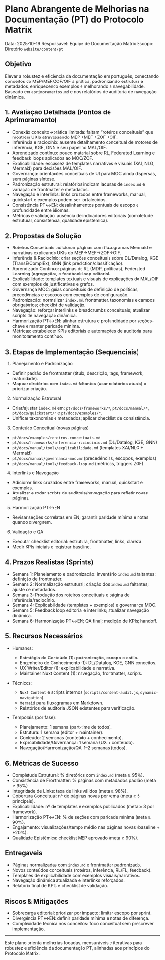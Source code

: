 # Plano Abrangente de Melhorias na Documentação (PT) do Protocolo Matrix

Data: 2025-10-19
Responsável: Equipe de Documentação Matrix
Escopo: Diretório `website/content/pt`

## Objetivo

Elevar a robustez e eficiência da documentação em português, conectando conceitos do MEP/MEF/ZOF/OIF à prática, padronizando estrutura e metadados, enriquecendo exemplos e melhorando a navegabilidade. Baseado em `aprimoramentos.md` e nos relatórios de auditoria de navegação dinâmica.

## 1. Avaliação Detalhada (Pontos de Aprimoramento)

- Conexão conceito→prática limitada: faltam “roteiros conceituais” que mostrem UKIs atravessando MEP→MEF→ZOF→OIF.
- Inferência e raciocínio: ausente detalhamento conceitual de motores de inferência, KGE, GNN e seu papel no MAL/OIF.
- Aprendizado contínuo: pouco material sobre RL, Federated Learning e feedback loops aplicados ao MOC/ZOF.
- Explicabilidade: escassez de templates narrativos e visuais (XAI, NLG, Mermaid) para decisões MAL/OIF.
- Governança: orientações conceituais de UI para MOC ainda dispersas, sem páginas síntese.
- Padronização estrutural: relatórios indicam lacunas de `index.md` e variação de frontmatter e metadados.
- Navegação e interlinks: links cruzados entre frameworks, manual, quickstart e exemplos podem ser fortalecidos.
- Consistência PT↔EN: desalinhamentos pontuais de escopo e profundidade entre idiomas.
- Métricas e validação: ausência de indicadores editoriais (completude estrutural, consistência, qualidade epistêmica).

## 2. Propostas de Solução

- Roteiros Conceituais: adicionar páginas com fluxogramas Mermaid e narrativas explicando UKIs do MEP→MEF→ZOF→OIF.
- Inferência & Raciocínio: criar seções conceituais sobre DL/Datalog, KGE (TransE/ComplEx), GNN (link prediction/classificação).
- Aprendizado Contínuo: páginas de RL (MDP, políticas), Federated Learning (agregação), e feedback loop editorial.
- Explicabilidade: templates textuais e visuais de explicações do MAL/OIF com exemplos de justificativas e grafos.
- Governança MOC: guias conceituais de definição de políticas, precedências e escopos com exemplos de configuração.
- Padronização: normalizar `index.md`, frontmatter, taxonomias e campos obrigatórios; checklist de validação.
- Navegação: reforçar interlinks e breadcrumbs conceituais; atualizar scripts de navegação dinâmica.
- Harmonização PT↔EN: alinhar estrutura e profundidade por seções-chave e manter paridade mínima.
- Métricas: estabelecer KPIs editoriais e automações de auditoria para monitoramento contínuo.

## 3. Etapas de Implementação (Sequenciais)

1) Planejamento e Padronização
- Definir padrão de frontmatter (título, descrição, tags, framework, maturidade).
- Mapear diretórios com `index.md` faltantes (usar relatórios atuais) e priorizar criação.

2) Normalização Estrutural
- Criar/ajustar `index.md` em: `pt/docs/frameworks/*`, `pt/docs/manual/*`, `pt/docs/quickstart/*` e `pt/docs/examples/*`.
- Unificar taxonomias e metadados; aplicar checklist de consistência.

3) Conteúdo Conceitual (novas páginas)
- `pt/docs/examples/roteiros-conceituais.md`
- `pt/docs/frameworks/inferencia-raciocinio.md` (DL/Datalog, KGE, GNN)
- `pt/docs/manual/tools/explicabilidade.md` (templates XAI/NLG + Mermaid)
- `pt/docs/manual/governanca-moc.md` (precedências, escopos, exemplos)
- `pt/docs/manual/tools/feedback-loop.md` (métricas, triggers ZOF)

4) Interlinks e Navegação
- Adicionar links cruzados entre frameworks, manual, quickstart e exemplos.
- Atualizar e rodar scripts de auditoria/navegação para refletir novas páginas.

5) Harmonização PT↔EN
- Revisar seções correlatas em EN; garantir paridade mínima e notas quando divergirem.

6) Validação e QA
- Executar checklist editorial: estrutura, frontmatter, links, clareza.
- Medir KPIs iniciais e registrar baseline.

## 4. Prazos Realistas (Sprints)

- Semana 1: Planejamento e padronização; inventário `index.md` faltantes; definição de frontmatter.
- Semana 2: Normalização estrutural; criação dos `index.md` faltantes; ajuste de metadados.
- Semana 3: Produção dos roteiros conceituais e página de inferência/raciocínio.
- Semana 4: Explicabilidade (templates + exemplos) e governança MOC.
- Semana 5: Feedback loop editorial e interlinks; atualizar navegação dinâmica.
- Semana 6: Harmonização PT↔EN; QA final; medição de KPIs; handoff.

## 5. Recursos Necessários

- Humanos:
  - Estratégia de Conteúdo (1): padronização, escopo e estilo.
  - Engenheiro de Conhecimento (1): DL/Datalog, KGE, GNN conceitos.
  - UX Writer/Editor (1): explicabilidade e narrativa.
  - Maintainer Nuxt Content (1): navegação, frontmatter, scripts.

- Técnicos:
  - `Nuxt Content` e scripts internos (`scripts/content-audit.js`, `dynamic-navigation`).
  - `Mermaid` para fluxogramas em Markdown.
  - Relatórios de auditoria JSON existentes para verificação.

- Temporais (por fase):
  - Planejamento: 1 semana (part-time de todos).
  - Estrutura: 1 semana (editor + maintainer).
  - Conteúdo: 2 semanas (conteúdo + conhecimento).
  - Explicabilidade/Governança: 1 semana (UX + conteúdo).
  - Navegação/Harmonização/QA: 1–2 semanas (todos).

## 6. Métricas de Sucesso

- Completude Estrutural: % diretórios com `index.md` (meta ≥ 95%).
- Consistência de Frontmatter: % páginas com metadados padrão (meta ≥ 95%).
- Integridade de Links: taxa de links válidos (meta ≥ 98%).
- Cobertura Conceitual: nº de páginas novas por tema (meta ≥ 5 principais).
- Explicabilidade: nº de templates e exemplos publicados (meta ≥ 3 por framework).
- Harmonização PT↔EN: % de seções com paridade mínima (meta ≥ 90%).
- Engajamento: visualizações/tempo médio nas páginas novas (baseline + +20%).
- Qualidade Epistêmica: checklist MEP aprovado (meta ≥ 90%).

## Entregáveis

- Páginas normalizadas com `index.md` e frontmatter padronizado.
- Novos conteúdos conceituais (roteiros, inferência, RL/FL, feedback).
- Templates de explicabilidade com exemplos visuais/narrativos.
- Navegação dinâmica atualizada e interlinks reforçados.
- Relatório final de KPIs e checklist de validação.

## Riscos & Mitigações

- Sobrecarga editorial: priorizar por impacto; limitar escopo por sprint.
- Divergência PT↔EN: definir paridade mínima e notas de diferença.
- Complexidade técnica nos conceitos: foco conceitual sem prescrever implementação.

---
Este plano orienta melhorias focadas, mensuráveis e iterativas para robustez e eficiência da documentação PT, alinhadas aos princípios do Protocolo Matrix.